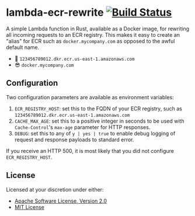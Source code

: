 # lambda-ecr-rewrite [![Build Status][build.svg]][build]

A simple Lambda function in Rust, available as a Docker image, for rewriting all incoming requests to an ECR registry.
This makes it easy to create an "alias" for ECR such as `docker.mycompany.com` as opposed to the awful default name.

 - 🤢 `123456789012.dkr.ecr.us-east-1.amazonaws.com`
 - 😎 `docker.mycompany.com`

## Configuration

Two configuration parameters are available as environment variables:

 1. `ECR_REGISTRY_HOST`: set this to the FQDN of your ECR registry, such as `123456789012.dkr.ecr.us-east-1.amazonaws.com`
 2. `CACHE_MAX_AGE`: set this to a positive integer in seconds to be used with `Cache-Control`'s `max-age` parameter for
    HTTP responses.
 3. `DEBUG`: set this to any of `y | yes | true` to enable debug logging of request and response payloads to standard
    error.

If you receive an HTTP 500, it is most likely that you did not configure `ECR_REGISTRY_HOST`.

## License

Licensed at your discretion under either:

 - [Apache Software License, Version 2.0](./LICENSE-APACHE)
 - [MIT License](./LICENSE-MIT)

 [build]:     https://github.com/naftulikay/lambda-ecr-rewrite/actions/workflows/rust.yml
 [build.svg]: https://github.com/naftulikay/lambda-ecr-rewrite/actions/workflows/rust.yml/badge.svg
